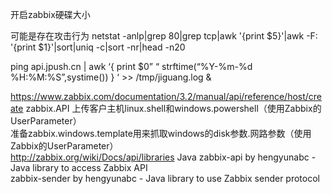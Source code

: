 开启zabbix硬碟大小










可能是存在攻击行为
netstat -anlp|grep 80|grep tcp|awk '{print $5}'|awk -F: '{print $1}'|sort|uniq -c|sort -nr|head -n20 



ping api.jpush.cn | awk ‘{ print $0”    “ strftime(“%Y-%m-%d %H:%M:%S”,systime()) } ‘ >> /tmp/jiguang.log & 



https://www.zabbix.com/documentation/3.2/manual/api/reference/host/create	zabbix.API	上传客户主机linux.shell和windows.powershell（使用Zabbix的UserParameter）																							
		准备zabbix.windows.template用来抓取windows的disk参数.网路参数（使用Zabbix的UserParameter）																							
http://zabbix.org/wiki/Docs/api/libraries	Java	zabbix-api by hengyunabc - Java library to access Zabbix API																							
		zabbix-sender by hengyunabc - Java library to use Zabbix sender protocol																							
